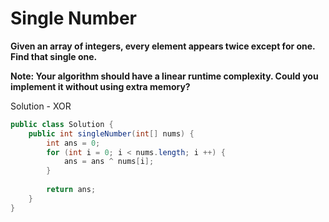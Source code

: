 # Single Number

**Given an array of integers, every element appears twice except for one. Find that single one.**

**Note:
Your algorithm should have a linear runtime complexity. Could you implement it without using extra memory?**

Solution - XOR
```java
public class Solution {
    public int singleNumber(int[] nums) {
        int ans = 0;
        for (int i = 0; i < nums.length; i ++) {
            ans = ans ^ nums[i];
        }
        
        return ans;
    }
}
```
